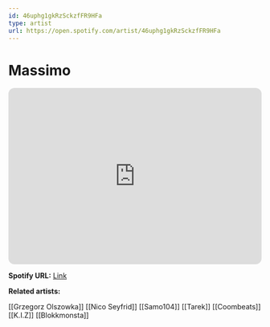 ```yaml
---
id: 46uphg1gkRzSckzfFR9HFa
type: artist
url: https://open.spotify.com/artist/46uphg1gkRzSckzfFR9HFa
---
```

# Massimo

<iframe style="border-radius:12px" src="https://open.spotify.com/embed/artist/46uphg1gkRzSckzfFR9HFa" width="100%" height="352" frameBorder="0" allowfullscreen="" allow="autoplay; clipboard-write; encrypted-media; fullscreen; picture-in-picture" loading="lazy"></iframe>

**Spotify URL:** [Link](https://open.spotify.com/artist/46uphg1gkRzSckzfFR9HFa)

**Related artists:**

[[Grzegorz Olszowka]]
[[Nico Seyfrid]]
[[Samo104]]
[[Tarek]]
[[Coombeats]]
[[K.I.Z]]
[[Blokkmonsta]]
